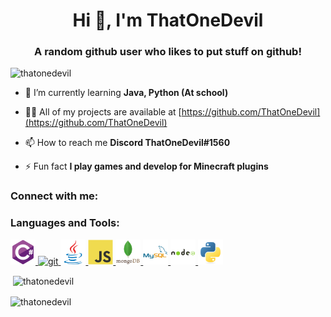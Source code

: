 <h1 align="center">Hi 👋, I'm ThatOneDevil</h1>
<h3 align="center">A random github user who likes to put stuff on github!</h3>

<p align="left"> <img src="https://komarev.com/ghpvc/?username=thatonedevil&label=Profile%20views&color=0e75b6&style=flat" alt="thatonedevil" /> </p>

- 🌱 I’m currently learning **Java, Python (At school)**

- 👨‍💻 All of my projects are available at [https://github.com/ThatOneDevil](https://github.com/ThatOneDevil)

- 📫 How to reach me **Discord ThatOneDevil#1560**

- ⚡ Fun fact **I play games and develop for Minecraft plugins**

<h3 align="left">Connect with me:</h3>
<p align="left">
</p>

<h3 align="left">Languages and Tools:</h3>
<p align="left"> <a href="https://www.w3schools.com/cs/" target="_blank" rel="noreferrer"> <img src="https://raw.githubusercontent.com/devicons/devicon/master/icons/csharp/csharp-original.svg" alt="csharp" width="40" height="40"/> </a> <a href="https://git-scm.com/" target="_blank" rel="noreferrer"> <img src="https://www.vectorlogo.zone/logos/git-scm/git-scm-icon.svg" alt="git" width="40" height="40"/> </a> <a href="https://www.java.com" target="_blank" rel="noreferrer"> <img src="https://raw.githubusercontent.com/devicons/devicon/master/icons/java/java-original.svg" alt="java" width="40" height="40"/> </a> <a href="https://developer.mozilla.org/en-US/docs/Web/JavaScript" target="_blank" rel="noreferrer"> <img src="https://raw.githubusercontent.com/devicons/devicon/master/icons/javascript/javascript-original.svg" alt="javascript" width="40" height="40"/> </a> <a href="https://www.mongodb.com/" target="_blank" rel="noreferrer"> <img src="https://raw.githubusercontent.com/devicons/devicon/master/icons/mongodb/mongodb-original-wordmark.svg" alt="mongodb" width="40" height="40"/> </a> <a href="https://www.mysql.com/" target="_blank" rel="noreferrer"> <img src="https://raw.githubusercontent.com/devicons/devicon/master/icons/mysql/mysql-original-wordmark.svg" alt="mysql" width="40" height="40"/> </a> <a href="https://nodejs.org" target="_blank" rel="noreferrer"> <img src="https://raw.githubusercontent.com/devicons/devicon/master/icons/nodejs/nodejs-original-wordmark.svg" alt="nodejs" width="40" height="40"/> </a> <a href="https://www.python.org" target="_blank" rel="noreferrer"> <img src="https://raw.githubusercontent.com/devicons/devicon/master/icons/python/python-original.svg" alt="python" width="40" height="40"/> </a> </p>

<p>&nbsp;<img align="center" src="https://github-readme-stats.vercel.app/api?username=thatonedevil&show_icons=true&locale=en" alt="thatonedevil" /></p>

<p><img align="center" src="https://github-readme-streak-stats.herokuapp.com/?user=thatonedevil&" alt="thatonedevil" /></p>
